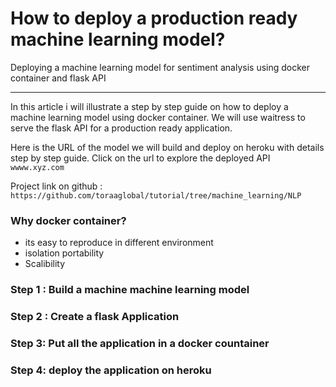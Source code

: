 # How to deploy a production ready machine learning model?
Deploying a machine learning model for sentiment analysis using docker container and flask API
***

In this article i will illustrate a step by step guide on how to deploy a machine learning model using docker container. We will use waitress to serve the flask API for a production ready application.

Here is the URL of the model we will build and deploy on heroku with details step by step guide.
Click on the url to explore the deployed API `wwww.xyz.com`

Project link on github : `https://github.com/toraaglobal/tutorial/tree/machine_learning/NLP`

### Why docker container?
* its easy to reproduce in different environment
* isolation portability
* Scalibility

### Step 1 : Build a machine machine learning model



### Step 2 : Create a flask Application



### Step 3: Put all the application in a docker countainer



### Step 4: deploy the application on heroku

